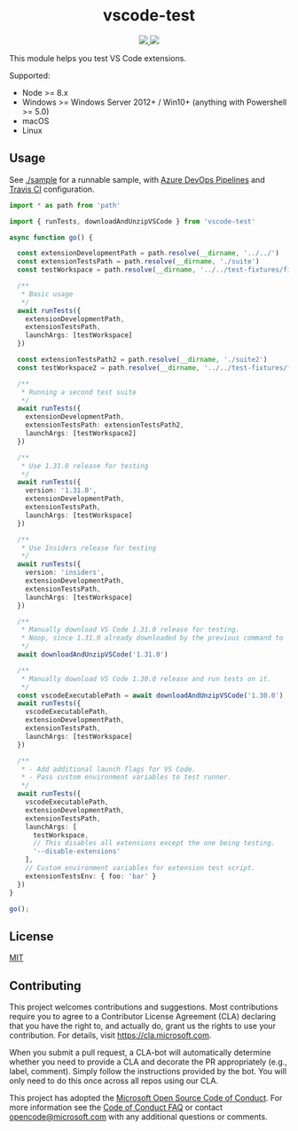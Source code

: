 <p>
  <h1 align="center">vscode-test</h1>
</p>

<p align="center">
  <a href="https://dev.azure.com/vscode/vscode-test/_build?definitionId=15">
    <img src="https://img.shields.io/azure-devops/build/vscode/350ef5c4-15fc-411a-9a5e-0622da4da69c/15.svg?label=Azure%20DevOps&logo=Azure%20Devops&style=flat-square">
  </a>
  <a href="https://travis-ci.org/microsoft/vscode-test">
    <img src="https://img.shields.io/travis/microsoft/vscode-test.svg?label=Travis&logo=Travis&style=flat-square">
  </a>
</p>

This module helps you test VS Code extensions.

Supported:

- Node >= 8.x
- Windows >= Windows Server 2012+ / Win10+ (anything with Powershell >= 5.0)
- macOS
- Linux

## Usage

See [./sample](./sample) for a runnable sample, with [Azure DevOps Pipelines](https://github.com/microsoft/vscode-test/blob/master/sample/azure-pipelines.yml) and [Travis CI](https://github.com/microsoft/vscode-test/blob/master/.travis.yml) configuration.

```ts
import * as path from 'path'

import { runTests, downloadAndUnzipVSCode } from 'vscode-test'

async function go() {

  const extensionDevelopmentPath = path.resolve(__dirname, '../../')
  const extensionTestsPath = path.resolve(__dirname, './suite')
  const testWorkspace = path.resolve(__dirname, '../../test-fixtures/fixture1')

  /**
   * Basic usage
   */
  await runTests({
    extensionDevelopmentPath,
    extensionTestsPath,
    launchArgs: [testWorkspace]
  })

  const extensionTestsPath2 = path.resolve(__dirname, './suite2')
  const testWorkspace2 = path.resolve(__dirname, '../../test-fixtures/fixture2')

  /**
   * Running a second test suite
   */
  await runTests({
    extensionDevelopmentPath,
    extensionTestsPath: extensionTestsPath2,
    launchArgs: [testWorkspace2]
  })

  /**
   * Use 1.31.0 release for testing
   */
  await runTests({
    version: '1.31.0',
    extensionDevelopmentPath,
    extensionTestsPath,
    launchArgs: [testWorkspace]
  })

  /**
   * Use Insiders release for testing
   */
  await runTests({
    version: 'insiders',
    extensionDevelopmentPath,
    extensionTestsPath,
    launchArgs: [testWorkspace]
  })

  /**
   * Manually download VS Code 1.31.0 release for testing.
   * Noop, since 1.31.0 already downloaded by the previous command to '.vscode-test/vscode-1.31.0'.
   */
  await downloadAndUnzipVSCode('1.31.0')

  /**
   * Manually download VS Code 1.30.0 release and run tests on it.
   */
  const vscodeExecutablePath = await downloadAndUnzipVSCode('1.30.0')
  await runTests({
    vscodeExecutablePath,
    extensionDevelopmentPath,
    extensionTestsPath,
    launchArgs: [testWorkspace]
  })

  /**
   * - Add additional launch flags for VS Code.
   * - Pass custom environment variables to test runner.
   */
  await runTests({
    vscodeExecutablePath,
    extensionDevelopmentPath,
    extensionTestsPath,
    launchArgs: [
      testWorkspace,
      // This disables all extensions except the one being testing.
      '--disable-extensions'
    ],
    // Custom environment variables for extension test script.
    extensionTestsEnv: { foo: 'bar' }
  })
}

go();
```

## License

[MIT](LICENSE)

## Contributing

This project welcomes contributions and suggestions. Most contributions require you to agree to a
Contributor License Agreement (CLA) declaring that you have the right to, and actually do, grant us
the rights to use your contribution. For details, visit https://cla.microsoft.com.

When you submit a pull request, a CLA-bot will automatically determine whether you need to provide
a CLA and decorate the PR appropriately (e.g., label, comment). Simply follow the instructions
provided by the bot. You will only need to do this once across all repos using our CLA.

This project has adopted the [Microsoft Open Source Code of Conduct](https://opensource.microsoft.com/codeofconduct/).
For more information see the [Code of Conduct FAQ](https://opensource.microsoft.com/codeofconduct/faq/) or
contact [opencode@microsoft.com](mailto:opencode@microsoft.com) with any additional questions or comments.
